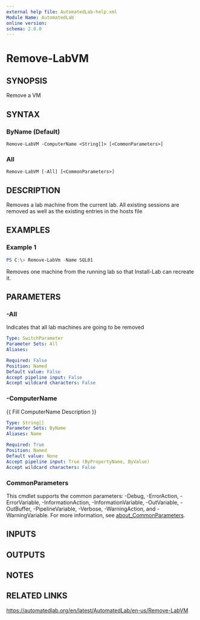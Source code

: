 ```yaml
---
external help file: AutomatedLab-help.xml
Module Name: AutomatedLab
online version:
schema: 2.0.0
---
```


# Remove-LabVM

## SYNOPSIS
Remove a VM

## SYNTAX

### ByName (Default)
```
Remove-LabVM -ComputerName <String[]> [<CommonParameters>]
```

### All
```
Remove-LabVM [-All] [<CommonParameters>]
```

## DESCRIPTION
Removes a lab machine from the current lab.
All existing sessions are removed as well as the existing entries in the hosts file

## EXAMPLES

### Example 1
```powershell
PS C:\> Remove-LabVm -Name SQL01
```

Removes one machine from the running lab so that Install-Lab can recreate it.

## PARAMETERS

### -All
Indicates that all lab machines are going to be removed

```yaml
Type: SwitchParameter
Parameter Sets: All
Aliases:

Required: False
Position: Named
Default value: False
Accept pipeline input: False
Accept wildcard characters: False
```

### -ComputerName
{{ Fill ComputerName Description }}

```yaml
Type: String[]
Parameter Sets: ByName
Aliases: Name

Required: True
Position: Named
Default value: None
Accept pipeline input: True (ByPropertyName, ByValue)
Accept wildcard characters: False
```

### CommonParameters
This cmdlet supports the common parameters: -Debug, -ErrorAction, -ErrorVariable, -InformationAction, -InformationVariable, -OutVariable, -OutBuffer, -PipelineVariable, -Verbose, -WarningAction, and -WarningVariable. For more information, see [about_CommonParameters](http://go.microsoft.com/fwlink/?LinkID=113216).

## INPUTS

## OUTPUTS

## NOTES

## RELATED LINKS
https://automatedlab.org/en/latest/AutomatedLab/en-us/Remove-LabVM
